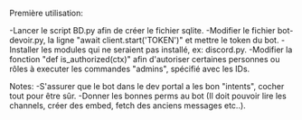 Première utilisation:

-Lancer le script BD.py afin de créer le fichier sqlite.
-Modifier le fichier bot-devoir.py, la ligne "await client.start('TOKEN')" et mettre le token du bot.
-Installer les modules qui ne seraient pas installé, ex: discord.py.
-Modifier la fonction "def is_authorized(ctx)" afin d'autoriser certaines personnes ou rôles à executer les commandes "admins", spécifié avec les IDs.

Notes: 
-S'assurer que le bot dans le dev portal a les bon "intents", cocher tout pour être sûr.
-Donner les bonnes perms au bot (Il doit pouvoir lire les channels, créer des embed, fetch des anciens messages etc..).